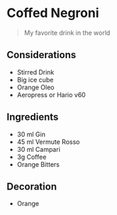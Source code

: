 # Coffed Negroni

> My favorite drink in the world

## Considerations

* Stirred Drink
* Big ice cube
* Orange Oleo
* Aeropress or Hario v60

## Ingredients

* 30 ml Gin
* 45 ml Vermute Rosso
* 30 ml Campari
* 3g Coffee 
* Orange Bitters

## Decoration

* Orange
